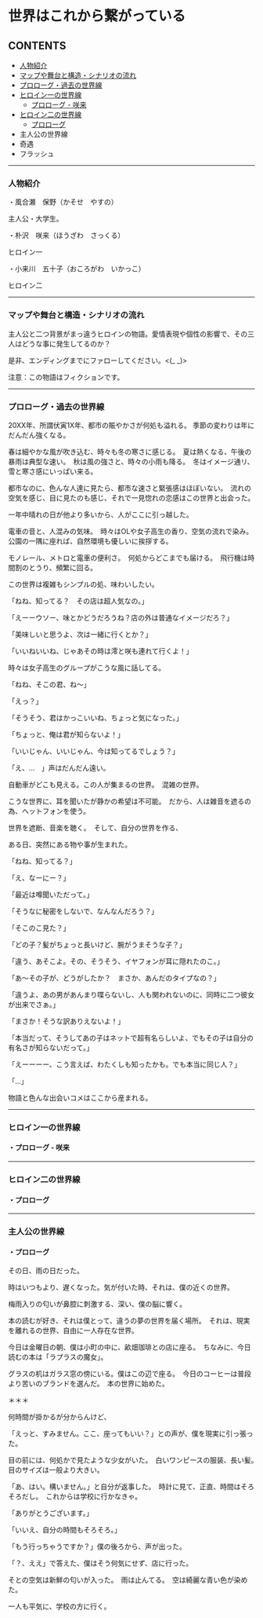 # 世界はこれから繋がっている

## CONTENTS
* [人物紹介](#人物紹介)
* [マップや舞台と構造・シナリオの流れ](#マップや舞台と構造・シナリオの流れ)
* [プロローグ・過去の世界線](#プロローグ過去の世界線)
* [ヒロイン一の世界線](#ヒロイン一の世界線)
  * [プロローグ - 咲来](#プロローグ---咲来)
* [ヒロイン二の世界線](#ヒロイン二の世界線)
  * [プロローグ](#プロローグ)
* 主人公の世界線
* 奇遇
* フラッシュ

---

### 人物紹介

・風合瀬　保野（かそせ　やすの）

主人公・大学生。

・朴沢　咲来（ほうざわ　さっくる）

ヒロイン一

・小来川　五十子（おころがわ　いかっこ）

ヒロイン二

---

### マップや舞台と構造・シナリオの流れ

主人公と二つ背景がまっ違うヒロインの物語。愛情表現や個性の影響で、その三人はどうな事に発生してるのか？  

是非、エンディングまでにファローしてください。<(_ _)>

注意：この物語はフィクションです。

---

### プロローグ・過去の世界線

20XX年、所謂伏寅1X年、都市の賑やかさが何処も溢れる。 季節の変わりは年にだんだん強くなる。

春は細やかな風が吹き込む、時々も冬の寒さに感じる。　夏は熱くなる、午後の暴雨は典型な速い。　秋は風の強さと、時々の小雨も降る。　冬はイメージ通リ、雪と寒さ感にいっぱい来る。

都市なのに、色んな人達に見たら、都市な速さと緊張感はほぼいない。　流れの空気を感じ、目に見たのも感じ、それで一見惚れの恋感はこの世界と出会った。

一年中晴れの日が他より多いから、人がここに引っ越した。

電車の音と、人混みの気味。　時々はOLや女子高生の香り、空気の流れで染み。　公園の一隅に座れば、自然環境も優しいに挨拶する。

モノレール、メトロと電車の便利さ。　何処からどこまでも届ける。　飛行機は時間割のとうり、頻繁に回る。

この世界は複雑もシンプルの処、味わいしたい。

「ねね、知ってる？　その店は超人気なの。」

「えーーウソー、味とかどうだろうね？店の外は普通なイメージだろ？」

「美味しいと思うよ、次は一緒に行くとか？」

「いいねいいね、じゃあその時は澪と咲も連れて行くよ！」

時々は女子高生のグループがこうな風に話してる。

「ねね、そこの君、ね～」

「えっ？」

「そうそう、君はかっこいいね、ちょっと気になった。」

「ちょっと、俺は君が知らないよ！」

「いいじゃん、いいじゃん、今は知ってるでしょう？」

「え、…　」声はだんだん遠い。

自動車がどこも見える。この人が集まるの世界。　混雑の世界。

こうな世界に、耳を聞いたが静かの希望は不可能。　だから、人は雑音を遮るの為、ヘットフォンを使う。

世界を遮断、音楽を聴く。　そして、自分の世界を作る、

ある日、突然にある物や事が生まれた。

「ねね、知ってる？」

「え、なーにー？」

「最近は噂聞いただって。」

「そうなに秘密をしないで、なんなんだろう？」

「そこのこ見た？」

「どの子？髪がちょっと長いけど、腕がうまそうな子？」

「違う、あそこよ。その、そうそう、イヤフォンが耳に隠れたのこ。」

「あ〜その子が、どうがしたか？　まさか、あんだのタイプなの？」

「違うよ、あの男があんまり喋らないし、人も関われないのに、同時に二つ彼女が出来でさぁ。」

「まさか！そうな訳ありえないよ！」

「本当だって、そうしてあの子はネットで超有名らしいよ、でもその子は自分の有名さが知らないだって。」

「えーーーー、こう言えば、わたくしも知ったかも。でも本当に同じ人？」

「...」

物語と色んな出会いコメはここから産まれる。

---

### ヒロイン一の世界線

#### ・プロローグ - 咲来

---

### ヒロイン二の世界線

#### ・プロローグ

---

### 主人公の世界線

#### ・プロローグ

その日、雨の日だった。

時はいつもより、遅くなった。気が付いた時、それは、僕の近くの世界。　

梅雨入りの匂いが鼻腔に刺激する、深い、僕の脳に響く。

本の読むが好き、それは僕とって、違うの夢の世界を届く場所。　それは、現実を離れるの世界、自由に一人存在な世界。

今日は金曜日の朝、僕は小町の中に、畝畑珈琲との店に座る。　ちなみに、今日読むの本は「ラプラスの魔女」。　

グラスの机はガラス窓の傍にいる。僕はこの辺で座る。　今日のコーヒーは普段より苦いのブランドを選んだ。　本の世界に始めた。

＊＊＊

何時間が掛かるが分からんけど、

「えっと、すみません。ここ、座ってもいい？」との声が、僕を現実に引っ張った。

目の前には、何処かで見たような少女がいた。　白いワンピースの服装、長い髪。　目のサイズは一般より大きい。

「あ、はい。構いません。」と自分が返事した。　時計に見て、正直、時間はそろそろだし。　これからは学校に行かなきゃ。

「ありがとうございます。」

「いいえ、自分の時間もそろそろ。」

「もう行っちゃうですか？」僕の後ろから、声が出った。

「？、ええ」で答えた、僕はそう何気にせず、店に行った。

そとの空気は新鮮の匂いが入った。　雨は止んてる。　空は綺麗な青い色が染めた。

一人も平気に、学校の方に行く。